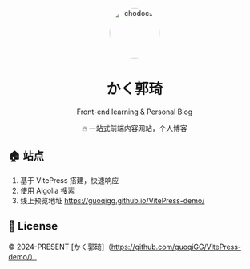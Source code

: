 <p align="center">
<image style="border-radius:50%;width:100px;height:100px;"  alt="chodocs" src="./public/logo.jpg"/>
</p>

<h1 align="center">
かく郭琦
</h1>

<p align="center">
Front-end learning & Personal Blog
</p>

<p align="center">
🔥 一站式前端内容网站，个人博客
</p>    

## 🏠 站点  

1. 基于 VitePress 搭建，快速响应
2. 使用 Algolia 搜索 
3. 线上预览地址 https://guoqigg.github.io/VitePress-demo/

## 📄 License

 © 2024-PRESENT [かく郭琦]（https://github.com/guoqiGG/VitePress-demo/）
